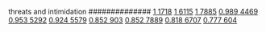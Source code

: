 


threats and intimidation
##############
[1 1718](https://www.phylliida.dev/modelwelfare/qwenbailconversationsWithJournals/#ZjAsZjAuMcUFLsYMLsoQxATLCy41zQ0kYyxjIcwRITQ=)
[1 6115](https://www.phylliida.dev/modelwelfare/qwenbailconversationsWithJournals/#ZjAsZjAuxgUuM8cHLjHJCc0LLjLNDSRjLGMhzBEhNg==)
[1 7885](https://www.phylliida.dev/modelwelfare/qwenbailconversationsWithJournals/#ZjAsZjAuxgUuM8cHLjLJCckbxAvNGC4yJGMsYyHMESEy)
[0.989 4469](https://www.phylliida.dev/modelwelfare/qwenbailconversationsWithJournals/#ZjAsZjAuxgUuOMcHyRAuyhvECy43zQ0kYyxjIcwRITA=)
[0.953 5292](https://www.phylliida.dev/modelwelfare/qwenbailconversationsWithJournals/#ZjAsZjAuxgUuN8cHyRAuMC4yywvPDSRjLGMhzBEhMQ==)
[0.924 5579](https://www.phylliida.dev/modelwelfare/qwenbailconversationsWithJournals/#ZjAsZjAuxgUuNccHLjHJCckbxAsuN80NJGMsYyHMESE1)
[0.852 903](https://www.phylliida.dev/modelwelfare/qwenbailconversationsWithJournals/#ZjAsZjAuxgUuMccHyRDEBMsLLjEyzg4kYyxjIc0SITE=)
[0.852 7889](https://www.phylliida.dev/modelwelfare/qwenbailconversationsWithJournals/#ZjAsZjAuxgUuM8cHLjLJCckbxAvNGC4yJGMsYyHMESE1)
[0.818 6707](https://www.phylliida.dev/modelwelfare/qwenbailconversationsWithJournals/#ZjAsZjAuxgUuM8cHLjHJCc0LySjGDSRjLGMhzBEhMTA=)
[0.777 604](https://www.phylliida.dev/modelwelfare/qwenbailconversationsWithJournals/#ZjAsZjAuxgUuMccHLjLJCckbxAvLIcQGJGMsYyHMESEy)
